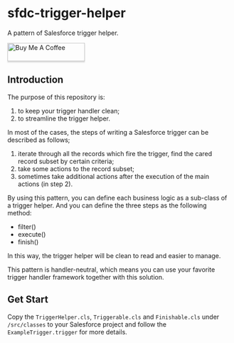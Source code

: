 # sfdc-trigger-helper
A pattern of Salesforce trigger helper.

<a href="https://www.buymeacoffee.com/iloveblowfish" target="_blank"><img src="https://www.buymeacoffee.com/assets/img/custom_images/orange_img.png" alt="Buy Me A Coffee" style="height: 41px !important;width: 174px !important;box-shadow: 0px 3px 2px 0px rgba(190, 190, 190, 0.5) !important;-webkit-box-shadow: 0px 3px 2px 0px rgba(190, 190, 190, 0.5) !important;" ></a> 

## Introduction
The purpose of this repository is:
1. to keep your trigger handler clean;
2. to streamline the trigger helper.

In most of the cases, the steps of writing a Salesforce trigger can be described as follows;
1. iterate through all the records which fire the trigger, find the cared record subset by certain criteria;
2. take some actions to the record subset;
3. sometimes take additional actions after the execution of the main actions (in step 2).

By using this pattern, you can define each business logic as a sub-class of a trigger helper. And you can define the three steps as the following method:
 - filter()
 - execute()
 - finish()

In this way, the trigger helper will be clean to read and easier to manage.

This pattern is handler-neutral, which means you can use your favorite trigger handler framework together with this solution.

## Get Start
Copy the `TriggerHelper.cls`, `Triggerable.cls` and `Finishable.cls` under `/src/classes` to your Salesforce project and follow the `ExampleTrigger.trigger` for more details.



